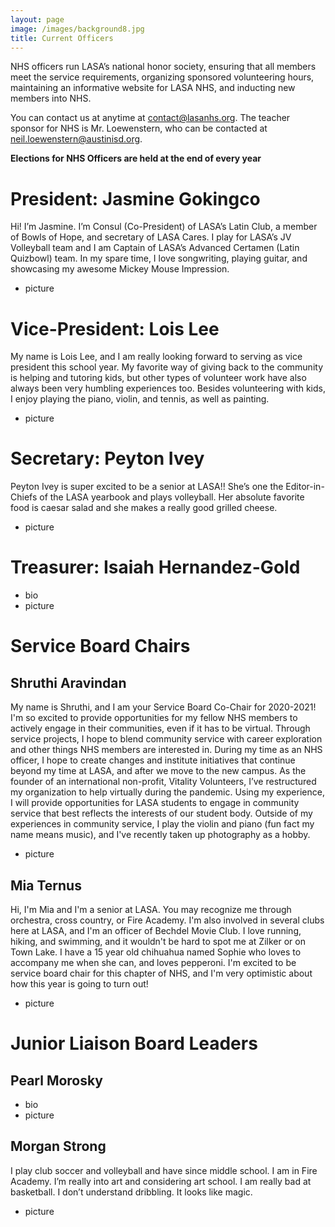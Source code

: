 ```yaml
---
layout: page
image: /images/background8.jpg
title: Current Officers
---
```


NHS officers run LASA’s national honor society, ensuring that all members meet the service requirements, organizing sponsored volunteering hours, maintaining an informative website for LASA NHS, and inducting new members into NHS.

You can contact us at anytime at <contact@lasanhs.org>. The teacher sponsor for NHS is Mr. Loewenstern, who can be contacted at <neil.loewenstern@austinisd.org>.

**Elections for NHS Officers are held at the end of every year**

# President: Jasmine Gokingco
Hi! I’m Jasmine. I’m Consul (Co-President) of LASA’s Latin Club, a member of Bowls of Hope, and secretary of LASA Cares. I play for LASA’s JV Volleyball team and I am Captain of LASA’s Advanced Certamen (Latin Quizbowl) team. In my spare time, I love songwriting, playing guitar, and showcasing my awesome Mickey Mouse Impression.
- picture

# Vice-President: Lois Lee
My name is Lois Lee, and I am really looking forward to serving as vice president this school year. My favorite way of giving back to the community is helping and tutoring kids, but other types of volunteer work have also always been very humbling experiences too. Besides volunteering with kids, I enjoy playing the piano, violin, and tennis, as well as painting.
- picture

# Secretary: Peyton Ivey
Peyton Ivey is super excited to be a senior at LASA!! She’s one the Editor-in-Chiefs of the LASA yearbook and plays volleyball. Her absolute favorite food is caesar salad and she makes a really good grilled cheese.
- picture

# Treasurer: Isaiah Hernandez-Gold
- bio
- picture

# Service Board Chairs
## Shruthi Aravindan
My name is Shruthi, and I am your Service Board Co-Chair for 2020-2021! I'm so excited to provide opportunities for my fellow NHS members to actively engage in their communities, even if it has to be virtual. Through service projects, I hope to blend community service with career exploration and other things NHS members are interested in. During my time as an NHS officer, I hope to create changes and institute initiatives that continue beyond my time at LASA, and after we move to the new campus. As the founder of an international non-profit, Vitality Volunteers, I’ve restructured my organization to help virtually during the pandemic. Using my experience, I will provide opportunities for LASA students to engage in community service that best reflects the interests of our student body. Outside of my experiences in community service, I play the violin and piano (fun fact my name means music), and I've recently taken up photography as a hobby.
- picture

## Mia Ternus
Hi, I'm Mia and I'm a senior at LASA. You may recognize me through orchestra, cross country, or Fire Academy. I'm also involved in several clubs here at LASA, and I'm an officer of Bechdel Movie Club. I love running, hiking, and swimming, and it wouldn't be hard to spot me at Zilker or on Town Lake. I have a 15 year old chihuahua named Sophie who loves to accompany me when she can, and loves pepperoni. I'm excited to be service board chair for this chapter of NHS, and I'm very optimistic about how this year is going to turn out!
- picture

# Junior Liaison Board Leaders
## Pearl Morosky
- bio
- picture

## Morgan Strong
I play club soccer and volleyball and have since middle school. I am in Fire Academy. I’m really into art and considering art school. I am really bad at basketball. I don’t understand dribbling. It looks like magic.
- picture
